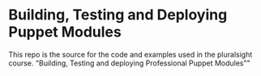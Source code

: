 # Building, Testing and Deploying Puppet Modules
This repo is the source for the code and examples used in the pluralsight course.
"Building, Testing and deploying Professional Puppet Modules""

